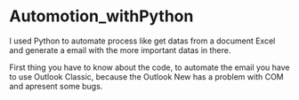 # Automotion_withPython
I used Python to automate process like get datas from a document Excel and generate a email with the more important datas in there.

First thing you have to know about the code, to automate the email you have to use Outlook Classic, because the Outlook New has a problem with COM and apresent some bugs.
